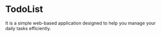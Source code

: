 # TodoList
It is a simple web-based application designed to help you manage your daily tasks efficiently.
